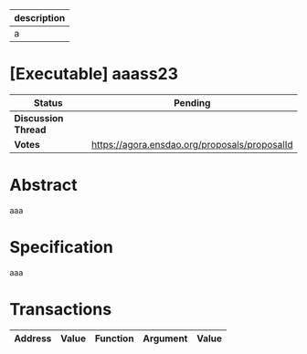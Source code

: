 | description |
| ----------- |
| a           |

# [Executable] aaass23

  
  | **Status**            | Pending                                                                                                                                      |
  | --------------------- | ------------------------------------------------------------------------------------------------------------------------------------------- |
  | **Discussion Thread** |                                                                                                 |
  | **Votes**             | https://agora.ensdao.org/proposals/proposalId                                                                                                                                     |
  

# Abstract 
 aaa

# Specification 
 aaa

# Transactions 
 | Address | Value | Function | Argument | Value |
| ------- | ----- | -------- | -------- | ----- |